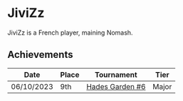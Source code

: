 # JiviZz

JiviZz is a French player, maining Nomash.

## Achievements

|Date|Place|Tournament|Tier|
|-|-|-|-|
| 06/10/2023 | 9th | [Hades Garden #6](../../tournaments/hg/hg6.md) | Major |
